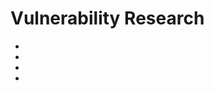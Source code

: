 # Vulnerability Research

* [](introduction-to-the-vulnerability-research-and-exploitation-workflow)
* [](using-contextual-analysis-to-decide-on-a-target-software-for-vulnerability-research)
* [](how-to-collect-information-about-a-microsoft-vulnerability)
* [](the-importance-of-crowd-sourced-security-in-cybersecurity-landscape)